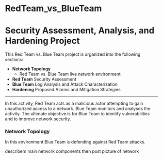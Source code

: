 # RedTeam_vs_BlueTeam
# Security Assessment, Analysis, and Hardening Project
This Red Team vs. Blue Team project is organized into the following sections:
- **Network Topology**
  - Red Team vs. Blue Team live network environment
- **Red Team** Security Assessment
- **Blue Team** Log Analysis and Attack Characterization
- **Hardening** Proposed Alarms and Mitigation Strategies
___

In this activity, Red Team acts as a malicious actor attempting to gain unauthorized access to a network. Blue Team monitors and analyses the activity. The ultimate objective is for Blue Team to identify vulnerabilities and to improve network security. 

### Network Topology

In this environment Blue Team is defending against Red Team attacks.

describem main network components then post picture of network
